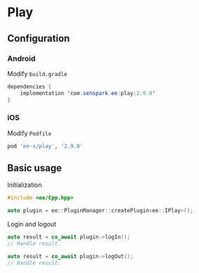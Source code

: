 # Play
## Configuration
### Android
Modify `build.gradle`
```java
dependencies {
    implementation 'com.senspark.ee:play:2.9.0'
}
```

### iOS
Modify `Podfile`
```ruby
pod 'ee-x/play', '2.9.0'
```

## Basic usage
Initialization
```cpp
#include <ee/Cpp.hpp>

auto plugin = ee::PluginManager::createPlugin<ee::IPlay>();
```

Login and logout
```cpp
auto result = co_await plugin->logIn();
// Handle result.

auto result = co_await plugin->logOut();
// Handle result.
```